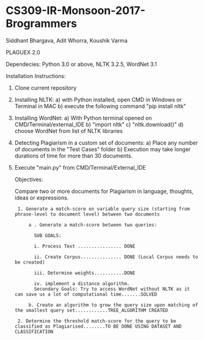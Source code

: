 # CS309-IR-Monsoon-2017-Brogrammers
Siddhant Bhargava, Adit Whorra, Koushik Varma 


PLAGUEX 2.0

Dependecies: 
Python 3.0 or above, NLTK 3.2.5, WordNet 3.1

Installation Instructions: 
1. Clone current repository
2. Installing NLTK:
    a) with Python installed, open CMD in Windows or Terminal in MAC
    b) execute the following command "pip install nltk"
3. Installing WordNet: 
    a) With Python terminal opened on CMD/Terminal/external_IDE
    b) "import nltk"
    c) "nltk.download()"
    d) choose WordNet from list of NLTK libraries
4. Detecting Plagiarism in a custom set of documents:
    a) Place any number of documents in the "Test Cases" folder
    b) Execution may take longer durations of time for more than 30 documents.
5. Execute "main.py" from CMD/Terminal/External_IDE


   Objectives:
   
   Compare two or more documents for Plagiarism in language, thoughts, ideas or expressions.
   
        1. Generate a match-score on variable query size (starting from phrase-level to document level) between two documents
        
            a . Generate a match-score between two queries:
          
              SUB GOALS:
              
              i. Process Text ................ DONE
              
              ii. Create Corpus............... DONE (Local Corpus needs to be created)
              
              iii. Determine weights...........DONE
              
              iv. implement a distance algorithm.
              Secondary Goals: Try to access WordNet without NLTK as it can save us a lot of computational time.......SOLVED
              
            b. Create an algorithm to grow the query size upon matching of the smallest query set............TREE_ALGORITHM CREATED
            
        2. Determine the threshold match-score for the query to be classified as Plagiarised........TO BE DONE USING DATASET AND CLASSIFICATION

    
    